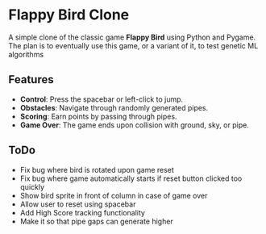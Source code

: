 # Flappy Bird Clone
A simple clone of the classic game **Flappy Bird** using Python and Pygame. The plan is to eventually use this game, or a variant of it, to test genetic ML algorithms

## Features
- **Control**: Press the spacebar or left-click to jump.
- **Obstacles**: Navigate through randomly generated pipes.
- **Scoring**: Earn points by passing through pipes.
- **Game Over**: The game ends upon collision with ground, sky, or pipe.

## ToDo
- Fix bug where bird is rotated upon game reset
- Fix bug where game automatically starts if reset button clicked too quickly
- Show bird sprite in front of column in case of game over
- Allow user to reset using spacebar
- Add High Score tracking functionality
- Make it so that pipe gaps can generate higher



